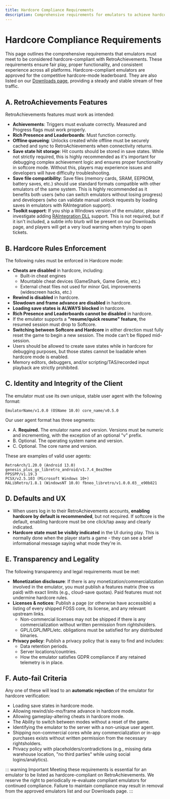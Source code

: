 ```yaml
---
title: Hardcore Compliance Requirements
description: Comprehensive requirements for emulators to achieve hardcore compliance with RetroAchievements, including feature support, rules enforcement, and technical specifications.
---
```


# Hardcore Compliance Requirements

This page outlines the comprehensive requirements that emulators must meet to be considered hardcore-compliant with RetroAchievements. These requirements ensure fair play, proper functionality, and consistent experience across all platforms. Hardcore-compliant emulators are approved for the competitive hardcore-mode leaderboard. They are also listed on our [Downloads page](https://retroachievements.org/downloads), providing a steady and stable stream of free traffic.

## A. RetroAchievements Features

RetroAchievements features must work as intended:

- **Achievements**: Triggers must evaluate correctly. Measured and Progress flags must work properly.
- **Rich Presence and Leaderboards**: Must function correctly.
- **Offline queueing**: Unlocks created while offline must be securely cached and sync to RetroAchievements when connectivity returns.
- **Save state hit storage**: Hit counts should be stored in save states. While not strictly required, this is highly recommended as it's important for debugging complex achievement logic and ensures proper functionality in softcore mode. Without this, players may experience issues and developers will have difficulty troubleshooting.
- **Save file compatibility**: Save files (memory cards, SRAM, EEPROM, battery saves, etc.) should use standard formats compatible with other emulators of the same system. This is highly recommended as it benefits both users (who can switch emulators without losing progress) and developers (who can validate manual unlock requests by loading saves in emulators with RAIntegration support).
- **Toolkit support**: If you ship a Windows version of the emulator, please investigate adding [RAIntegration DLL](https://github.com/RetroAchievements/RAIntegration) support. This is not required, but if it isn't included, a subtle info blurb will be present on our Downloads page, and players will get a very loud warning when trying to open tickets.

## B. Hardcore Rules Enforcement

The following rules must be enforced in Hardcore mode:

- **Cheats are disabled** in hardcore, including:
  - Built-in cheat engines
  - Mountable cheat devices (GameShark, Game Genie, etc.)
  - External cheat files not used for minor QoL improvements (widescreen hacks, etc.)
- **Rewind is disabled** in hardcore.
- **Slowdown and frame advance are disabled** in hardcore.
- **Loading save states is ALWAYS blocked** in hardcore.
- **Rich Presence and Leaderboards cannot be disabled** in hardcore.
- If the emulator supports a **"resume/quick resume" feature**, the resumed session must drop to Softcore.
- **Switching between Softcore and Hardcore** in either direction must fully reset the game to begin a new session. The mode can't be flipped mid-session.
- Users should be allowed to create save states while in hardcore for debugging purposes, but those states cannot be loadable when hardcore mode is enabled.
- Memory editors, debuggers, and/or scripting/TAS/recorded input playback are strictly prohibited.

## C. Identity and Integrity of the Client

The emulator must use its own unique, stable user agent with the following format:

```
EmulatorName/v1.0.0 (OSName 10.0) core_name/v0.5.0
```

Our user agent format has three segments:

- A. **Required.** The emulator name and version. Versions must be numeric and incrementing, with the exception of an optional "v" prefix.
- B. Optional. The operating system name and version.
- C. Optional. The core name and version.

These are examples of valid user agents:

```
RetroArch/1.20.0 (Android 13.0) genesis_plus_gx_libretro_android/v1.7.4_8ea39ee
PPSSPP/v1.19.3
PCSX/v2.5.103 (Microsoft Windows 10+)
RALibRetro/1.8.1 (WindowsNT 10.0) fbneo_libretro/v1.0.0.03__e90b821
```

## D. Defaults and UX

- When users log in to their RetroAchievements accounts, **enabling hardcore by default is recommended**, but not required. If softcore is the default, enabling hardcore must be one click/tap away and clearly indicated.
- **Hardcore state must be visibly indicated** in the UI during play. This is normally done when the player starts a game - they can see a brief informational message saying what mode they're in.

## E. Transparency and Legality

The following transparency and legal requirements must be met:

- **Monetization disclosure**: If there is any monetization/commercialization involved in the emulator, you must publish a features matrix (free vs paid) with exact limits (e.g., cloud-save quotas). Paid features must not undermine hardcore rules.
- **Licenses & notices**: Publish a page (or otherwise have accessible) a listing of every shipped FOSS core, its license, and any relevant upstream links.
  - Non-commercial licenses may not be shipped if there is any commercialization without written permission from rightsholders.
  - GPL/LGPL/MPL/etc. obligations must be satisfied for any distributed binaries.
- **Privacy policy**: Publish a privacy policy that is easy to find and includes:
  - Data retention periods.
  - Server locations/countries.
  - How the emulator satisfies GDPR compliance if any retained telemetry is in place.

## F. Auto-fail Criteria

Any one of these will lead to an **automatic rejection** of the emulator for hardcore verification:

- Loading save states in hardcore mode.
- Allowing rewind/slo-mo/frame advance in hardcore mode.
- Allowing gameplay-altering cheats in hardcore mode.
- The Ability to switch between modes without a reset of the game.
- Identifying the emulator to the server with a non-unique user agent.
- Shipping non-commercial cores while any commercialization or in-app purchases exists without written permission from the necessary rightsholders.
- Privacy policy with placeholders/contradictions (e.g., missing data warehouse location, "no third parties" while using social logins/analytics).

::: warning Important
Meeting these requirements is essential for an emulator to be listed as hardcore-compliant on RetroAchievements. We reserve the right to periodically re-evaluate compliant emulators for continued compliance. Failure to maintain compliance may result in removal from the approved emulators list and our Downloads page.
:::
